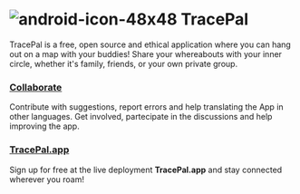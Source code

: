 # ![android-icon-48x48](https://github.com/bonafide-ngo/tracepal/assets/134528581/fc62db77-7e14-4ec3-8c52-c4961ad77bd6) TracePal

TracePal is a free, open source and ethical application where you can hang out on a map with your buddies! Share your whereabouts with your inner circle, whether it's family, friends, or your own private group.

### [Collaborate](https://github.com/bonafide-ngo/tracepal/issues)
Contribute with suggestions, report errors and help translating the App in other languages. Get involved, partecipate in the discussions and help improving the app.

### [TracePal.app](https://tracepal.app)
Sign up for free at the live deployment **TracePal.app** and stay connected wherever you roam!
